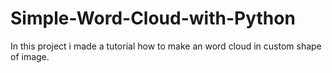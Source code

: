 # Simple-Word-Cloud-with-Python
In this project i made a tutorial how to make an word cloud in custom shape of image.
